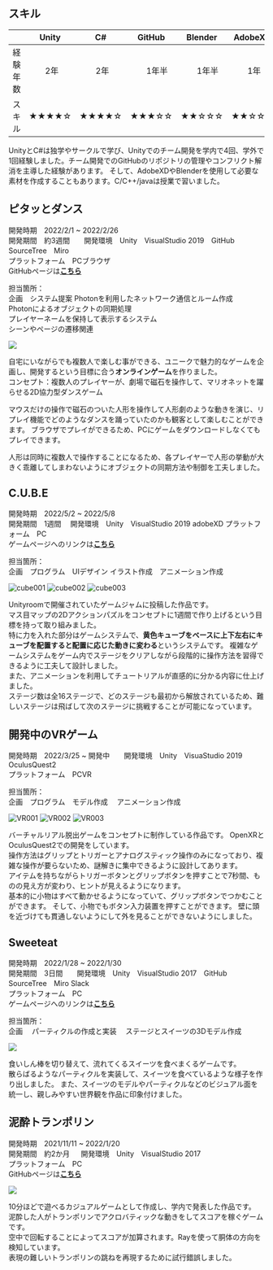 
## スキル  

||Unity|C#|GitHub|Blender|AdobeXD|C|C++|java|
| --- | --- | --- | --- | --- | --- | --- | --- |--- |
| 経験年数| 　　2年　　| 　　2年　　| 　　1年半　　| 　　1年半　　| 　　1年　　| 　　1年　　| 　　半年　　| 　　半年　　|
| スキル |★★★★☆|★★★★☆|★★★☆☆|★★☆☆☆|★★☆☆☆|★★☆☆☆|★★☆☆☆|★☆☆☆☆|   

UnityとC#は独学やサークルで学び、Unityでのチーム開発を学内で4回、学外で1回経験しました。チーム開発でのGitHubのリポジトリの管理やコンフリクト解消を主導した経験があります。
そして、AdobeXDやBlenderを使用して必要な素材を作成することもあります。C/C++/javaは授業で習いました。

## ピタッとダンス

開発時期　2022/2/1 ~ 2022/2/26  
開発期間　約3週間　　開発環境　Unity　VisualStudio 2019　GitHub　SourceTree　Miro  
プラットフォーム　PCブラウザ  
GitHubページは[**こちら**](https://github.com/sukeU/Rteam)

担当箇所：  
企画　システム提案
Photonを利用したネットワーク通信とルーム作成  
Photonによるオブジェクトの同期処理  
プレイヤーネームを保持して表示するシステム  
シーンやページの遷移関連  

![](https://user-images.githubusercontent.com/74404144/171362268-cecff355-0143-42dd-bbe5-4a09a768a617.gif)  

自宅にいながらでも複数人で楽しむ事ができる、ユニークで魅力的なゲームを企画し、開発するという目標に合う**オンラインゲーム**を作りました。  
コンセプト：複数人のプレイヤーが、劇場で磁石を操作して、マリオネットを躍らせる2D協力型ダンスゲーム　

マウスだけの操作で磁石のついた人形を操作して人形劇のような動きを演じ、リプレイ機能でどのようなダンスを踊っていたのかも観客として楽しむことができます。
ブラウザでプレイができるため、PCにゲームをダウンロードしなくてもプレイできます。  

人形は同時に複数人で操作することになるため、各プレイヤーで人形の挙動が大きく乖離してしまわないようにオブジェクトの同期方法や制御を工夫しました。




## C.U.B.E

開発時期　2022/5/2 ~ 2022/5/8  
開発期間　1週間   　開発環境　Unity　VisualStudio 2019  adobeXD
プラットフォーム　PC  
ゲームページへのリンクは[**こちら**](https://unityroom.com/games/c_u_b_e)  

担当箇所：  
企画　プログラム　UIデザイン
イラスト作成　アニメーション作成  

![cube001](https://user-images.githubusercontent.com/74404144/172507854-5fe00393-5252-4b4c-bb7e-bf465ad14a92.gif)
![cube002](https://user-images.githubusercontent.com/74404144/172508539-645c2ee3-2249-4340-aca8-41e384048c45.gif)
![cube003](https://user-images.githubusercontent.com/74404144/172508828-43de9e4f-00d4-4062-aa9e-44290e8510a1.gif)


Unityroomで開催されていたゲームジャムに投稿した作品です。  
マス目マップの2Dアクションパズルをコンセプトに1週間で作り上げるという目標を持って取り組みました。  
特に力を入れた部分はゲームシステムで、**黄色キューブをベースに上下左右にキューブを配置すると配置に応じた動きに変わる**というシステムです。 
複雑なゲームシステムをゲーム内でステージをクリアしながら段階的に操作方法を習得できるように工夫して設計しました。  
また、アニメーションを利用してチュートリアルが直感的に分かる内容に仕上げました。  
ステージ数は全16ステージで、どのステージも最初から解放されているため、難しいステージは飛ばして次のステージに挑戦することが可能になっています。




## 開発中のVRゲーム
開発時期　2022/3/25 ~   開発中　　開発環境　Unity　VisuaStudio 2019　OculusQuest2  
プラットフォーム　PCVR    

担当箇所：  
企画　プログラム　モデル作成　
アニメーション作成

![VR001](https://user-images.githubusercontent.com/74404144/172282540-12a9dead-2c8d-4484-b939-7acd3c37ed36.gif)
![VR002](https://user-images.githubusercontent.com/74404144/172284483-f5e557ac-e22c-4a0a-b8b1-5a72dfc51184.gif)
![VR003](https://user-images.githubusercontent.com/74404144/172285114-6785de9f-4c69-486f-bcd5-198dd4aaf22d.gif)

バーチャルリアル脱出ゲームをコンセプトに制作している作品です。
OpenXRとOculusQuest2での開発をしています。  
操作方法はグリップとトリガーとアナログスティック操作のみになっており、複雑な操作が要らないため、謎解きに集中できるように設計してあります。  
アイテムを持ちながらトリガーボタンとグリップボタンを押すことで7秒間、ものの見え方が変わり、ヒントが見えるようになります。  
基本的に小物はすべて動かせるようになっていて、グリップボタンでつかむことができます。  そして、小物でもボタン入力装置を押すことができます。
壁に頭を近づけても貫通しないようにして外を見ることができないようにしました。

## Sweeteat

開発時期　2022/1/28 ~ 2022/1/30  
開発期間　3日間　　開発環境　Unity　VisualStudio 2017　GitHub　SourceTree　Miro  Slack  
プラットフォーム　PC  
ゲームページへのリンクは[**こちら**](https://globalgamejam.org/2022/games/sweeteat-5)  

担当箇所：  
企画　
パーティクルの作成と実装　
ステージとスイーツの3Dモデル作成

![](https://ggj.s3.amazonaws.com/styles/game_content__wide/games/screenshots/2022/01/446656/amateur_eater_club_2022_01_30_16_50_09.png?itok=9xZeoCjP&timestamp=1643529082)  


食いしん棒を切り替えて、流れてくるスイーツを食べまくるゲームです。  
散らばるようなパーティクルを実装して、スイーツを食べているような様子を作り出しました。
また、スイーツのモデルやパーティクルなどのビジュアル面を統一し、親しみやすい世界観を作品に印象付けました。  



## 泥酔トランポリン

開発時期　2021/11/11 ~ 2022/1/20  
開発期間　約2か月 　 開発環境　Unity　VisualStudio 2017  
プラットフォーム　PC  
GitHubページは[**こちら**](https://github.com/sukeU/MeiteiTrampoline)  

![](https://user-images.githubusercontent.com/74404144/171369432-a72d01c2-df60-41b4-b6cb-297ce29e4f37.gif)  

10分ほどで遊べるカジュアルゲームとして作成し、学内で発表した作品です。 
泥酔した人がトランポリンでアクロバティックな動きをしてスコアを稼ぐゲームです。  
空中で回転することによってスコアが加算されます。Rayを使って胴体の方向を検知しています。  
表現の難しいトランポリンの跳ねを再現するために試行錯誤しました。

